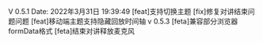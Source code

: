 V 0.5.1
Date: 2022年3月31日 19:39:49
[feat]支持切换主题
[fix]修复对讲结束问题问题
[feat]移动端主题支持隐藏回放时间轴
v 0.5.3
[feta]兼容部分浏览器formData格式
[feta]结束对讲释放麦克风